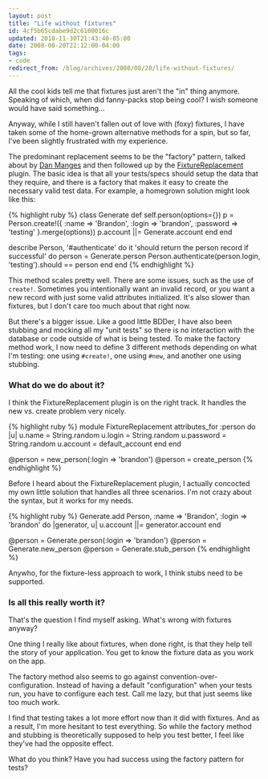 ```yaml
---
layout: post
title: "Life without fixtures"
id: 4cf5b65cdabe9d2c6100016c
updated: 2010-11-30T21:43:40-05:00
date: 2008-08-20T22:12:00-04:00
tags:
- code
redirect_from: /blog/archives/2008/08/20/life-without-fixtures/
---
```


All the cool kids tell me that fixtures just aren't the "in" thing anymore. Speaking of which, when did fanny-packs stop being cool? I wish someone would have said something…

Anyway, while I still haven't fallen out of love with (foxy) fixtures, I have taken some of the home-grown alternative methods for a spin, but so far, I've been slightly frustrated with my experience.

The predominant replacement seems to be the "factory" pattern, talked about by [Dan Manges](http://www.dcmanges.com/blog/38) and then followed up by the [FixtureReplacement](http://replacefixtures.rubyforge.org/) plugin. The basic idea is that all your tests/specs should setup the data that they require, and there is a factory that makes it easy to create the necessary valid test data. For example, a homegrown solution might look like this:

{% highlight ruby %}
class Generate
  def self.person(options={})
    p = Person.create!({
      :name     => 'Brandon',
      :login    => 'brandon',
      :password => 'testing'
    }.merge(options))
    p.account ||= Generate.account
  end
end

describe Person, '#authenticate' do
  it 'should return the person record if successful' do
    person = Generate.person
    Person.authenticate(person.login, 'testing').should == person
  end
end
{% endhighlight %}

This method scales pretty well. There are some issues, such as the use of `create!`. Sometimes you intentionally want an invalid record, or you want a new record with just some valid attributes initialized. It's also slower than fixtures, but I don't care too much about that right now.

But there's a bigger issue. Like a good little BDDer, I have also been stubbing and mocking all my "unit tests" so there is no interaction with the database or code outside of what is being tested. To make the factory method work, I now need to define 3 different methods depending on what I'm testing: one using `#create!`, one using `#new`, and another one using stubbing.

### What do we do about it?

I think the FixtureReplacement plugin is on the right track. It handles the new vs. create problem very nicely.

{% highlight ruby %}
module FixtureReplacement
  attributes_for :person do |u|
    u.name     = String.random
    u.login    = String.random
    u.password = String.random
    u.account  = default_account
  end
end

@person = new_person(:login => 'brandon')
@person = create_person
{% endhighlight %}

Before I heard about the FixtureReplacement plugin, I actually concocted my own little solution that handles all three scenarios. I'm not crazy about the syntax, but it works for my needs.

{% highlight ruby %}
Generate.add Person, :name => 'Brandon', :login => 'brandon' do |generator, u|
  u.account ||= generator.account
end

@person = Generate.person(:login => 'brandon')
@person = Generate.new_person
@person = Generate.stub_person
{% endhighlight %}

Anywho, for the fixture-less approach to work, I think stubs need to be supported.

### Is all this really worth it?

That's the question I find myself asking. What's wrong with fixtures anyway?

One thing I really like about fixtures, when done right, is that they help tell the story of your application. You get to know the fixture data as you work on the app.

The factory method also seems to go against convention-over-configuration. Instead of having a default "configuration" when your tests run, you have to configure each test. Call me lazy, but that just seems like too much work.

I find that testing takes a lot more effort now than it did with fixtures. And as a result, I'm more hesitant to test everything. So while the factory method and stubbing is theoretically supposed to help you test better, I feel like they've had the opposite effect.

What do you think? Have you had success using the factory pattern for tests?

